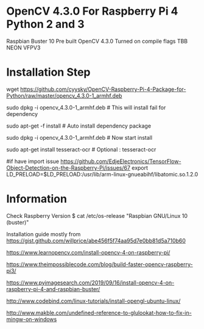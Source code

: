 # OpenCV 4.3.0 For Raspberry Pi 4 Python 2 and 3

Raspbian Buster 10 Pre built OpenCV 4.3.0 
Turned on compile flags TBB NEON VFPV3

# Installation Step

wget https://github.com/cyysky/OpenCV-Raspberry-Pi-4-Package-for-Python/raw/master/opencv_4.3.0-1_armhf.deb

sudo dpkg -i opencv_4.3.0-1_armhf.deb       # This will install fail for dependency

sudo apt-get -f install                     # Auto install dependency package

sudo dpkg -i opencv_4.3.0-1_armhf.deb       # Now start install

sudo apt-get install tesseract-ocr          # Optional : tesseract-ocr

#if have import issue https://github.com/EdjeElectronics/TensorFlow-Object-Detection-on-the-Raspberry-Pi/issues/67
export LD_PRELOAD=$LD_PRELOAD:/usr/lib/arm-linux-gnueabihf/libatomic.so.1.2.0


# Information
Check Raspberry Version
$ cat /etc/os-release
"Raspbian GNU/Linux 10 (buster)"

Installation guide mostly from
https://gist.github.com/willprice/abe456f5f74aa95d7e0bb81d5a710b60

https://www.learnopencv.com/install-opencv-4-on-raspberry-pi/

https://www.theimpossiblecode.com/blog/build-faster-opencv-raspberry-pi3/

https://www.pyimagesearch.com/2019/09/16/install-opencv-4-on-raspberry-pi-4-and-raspbian-buster/

http://www.codebind.com/linux-tutorials/install-opengl-ubuntu-linux/

http://www.makble.com/undefined-reference-to-glulookat-how-to-fix-in-mingw-on-windows


